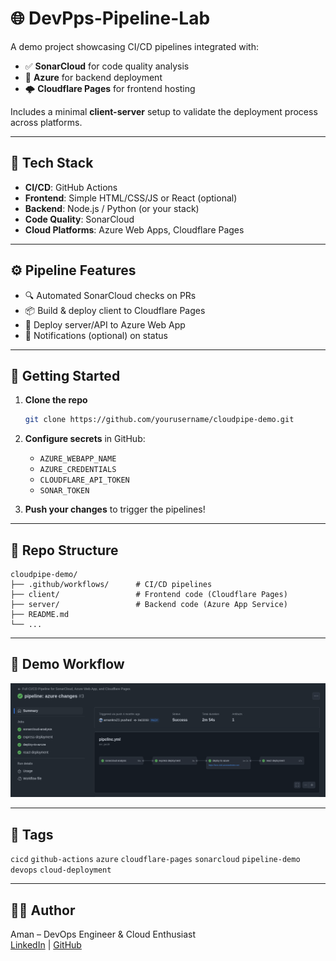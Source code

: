 # 🌐 DevPps-Pipeline-Lab

A demo project showcasing CI/CD pipelines integrated with:

- ✅ **SonarCloud** for code quality analysis  
- 🚀 **Azure** for backend deployment  
- 🌩️ **Cloudflare Pages** for frontend hosting  

Includes a minimal **client-server** setup to validate the deployment process across platforms.

---

## 🧪 Tech Stack

- **CI/CD**: GitHub Actions
- **Frontend**: Simple HTML/CSS/JS or React (optional)
- **Backend**: Node.js / Python (or your stack)
- **Code Quality**: SonarCloud
- **Cloud Platforms**: Azure Web Apps, Cloudflare Pages

---

## ⚙️ Pipeline Features

- 🔍 Automated SonarCloud checks on PRs
- 📦 Build & deploy client to Cloudflare Pages
- 🔄 Deploy server/API to Azure Web App
- 💬 Notifications (optional) on status

---

## 🧰 Getting Started

1. **Clone the repo**
   ```bash
   git clone https://github.com/yourusername/cloudpipe-demo.git
   ```

2. **Configure secrets** in GitHub:
   - `AZURE_WEBAPP_NAME`
   - `AZURE_CREDENTIALS`
   - `CLOUDFLARE_API_TOKEN`
   - `SONAR_TOKEN`

3. **Push your changes** to trigger the pipelines!

---

## 📁 Repo Structure

```
cloudpipe-demo/
├── .github/workflows/      # CI/CD pipelines
├── client/                 # Frontend code (Cloudflare Pages)
├── server/                 # Backend code (Azure App Service)
├── README.md
└── ...
```

---

## 📸 Demo Workflow

![Demo Workflow](workflow.png)

---

## 📌 Tags

`cicd` `github-actions` `azure` `cloudflare-pages` `sonarcloud` `pipeline-demo` `devops` `cloud-deployment`

---

## 🧑‍💻 Author

Aman – DevOps Engineer & Cloud Enthusiast  
[LinkedIn](https://linkedin.com/in/amankrs21) | [GitHub](https://github.com/amankrs21)

